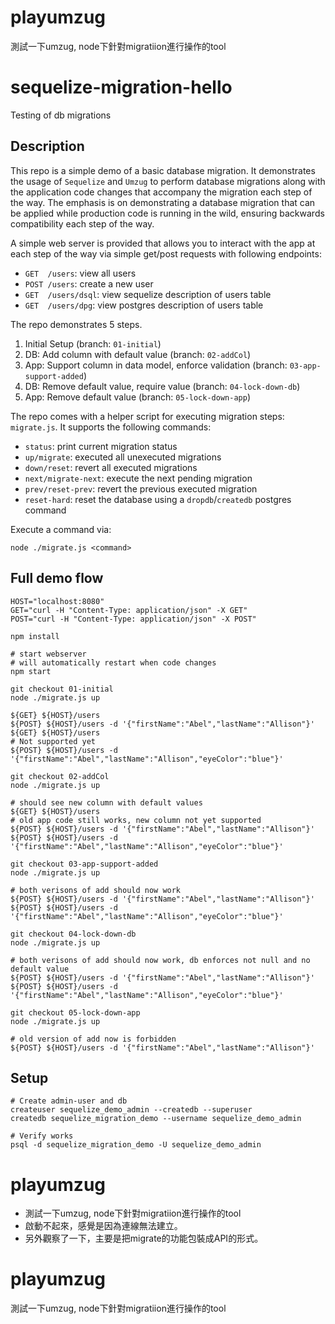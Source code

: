 # playumzug
測試一下umzug, node下針對migratiion進行操作的tool
# sequelize-migration-hello
Testing of db migrations

## Description

This repo is a simple demo of a basic database migration.  It demonstrates the usage of
`Sequelize` and `Umzug` to perform database migrations along with the application code
changes that accompany the migration each step of the way.  The emphasis is on demonstrating
a database migration that can be applied while production code is running in the wild,
ensuring backwards compatibility each step of the way.

A simple web server is provided that allows you to interact with the app at each step
of the way via simple get/post requests with following endpoints:

- `GET  /users`: view all users
- `POST /users`: create a new user
- `GET  /users/dsql`: view sequelize description of users table
- `GET  /users/dpg`: view postgres description of users table

The repo demonstrates 5 steps.

1. Initial Setup (branch: `01-initial`)
2. DB: Add column with default value (branch: `02-addCol`)
3. App: Support column in data model, enforce validation (branch: `03-app-support-added`)
4. DB: Remove default value, require value (branch: `04-lock-down-db`)
5. App: Remove default value (branch: `05-lock-down-app`)

The repo comes with a helper script for executing migration steps: `migrate.js`.  It
supports the following commands:

- `status`: print current migration status
- `up/migrate`: executed all unexecuted migrations
- `down/reset`: revert all executed migrations
- `next/migrate-next`: execute the next pending migration
- `prev/reset-prev`: revert the previous executed migration
- `reset-hard`: reset the database using a `dropdb`/`createdb` postgres command

Execute a command via:

```shell
node ./migrate.js <command>
```

## Full demo flow

```shell
HOST="localhost:8080"
GET="curl -H "Content-Type: application/json" -X GET"
POST="curl -H "Content-Type: application/json" -X POST"

npm install

# start webserver
# will automatically restart when code changes
npm start

git checkout 01-initial
node ./migrate.js up

${GET} ${HOST}/users
${POST} ${HOST}/users -d '{"firstName":"Abel","lastName":"Allison"}'
${GET} ${HOST}/users
# Not supported yet
${POST} ${HOST}/users -d '{"firstName":"Abel","lastName":"Allison","eyeColor":"blue"}'

git checkout 02-addCol
node ./migrate.js up

# should see new column with default values
${GET} ${HOST}/users
# old app code still works, new column not yet supported
${POST} ${HOST}/users -d '{"firstName":"Abel","lastName":"Allison"}'
${POST} ${HOST}/users -d '{"firstName":"Abel","lastName":"Allison","eyeColor":"blue"}'

git checkout 03-app-support-added
node ./migrate.js up

# both verisons of add should now work
${POST} ${HOST}/users -d '{"firstName":"Abel","lastName":"Allison"}'
${POST} ${HOST}/users -d '{"firstName":"Abel","lastName":"Allison","eyeColor":"blue"}'

git checkout 04-lock-down-db
node ./migrate.js up

# both verisons of add should now work, db enforces not null and no default value
${POST} ${HOST}/users -d '{"firstName":"Abel","lastName":"Allison"}'
${POST} ${HOST}/users -d '{"firstName":"Abel","lastName":"Allison","eyeColor":"blue"}'

git checkout 05-lock-down-app
node ./migrate.js up

# old version of add now is forbidden
${POST} ${HOST}/users -d '{"firstName":"Abel","lastName":"Allison"}'
```

## Setup

```shell
# Create admin-user and db
createuser sequelize_demo_admin --createdb --superuser
createdb sequelize_migration_demo --username sequelize_demo_admin

# Verify works
psql -d sequelize_migration_demo -U sequelize_demo_admin
```
# playumzug
* 測試一下umzug, node下針對migratiion進行操作的tool
* 啟動不起來，感覺是因為連線無法建立。
* 另外觀察了一下，主要是把migrate的功能包裝成API的形式。
# playumzug
測試一下umzug, node下針對migratiion進行操作的tool

